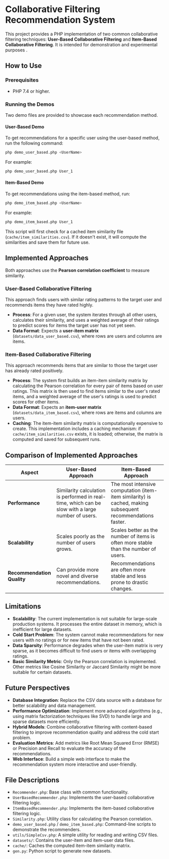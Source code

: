 # Collaborative Filtering Recommendation System

This project provides a PHP implementation of two common collaborative filtering techniques: **User-Based Collaborative Filtering** and **Item-Based Collaborative Filtering**. It is intended for demonstration and experimental purposes .

## How to Use

### Prerequisites

*   PHP 7.4 or higher.

### Running the Demos

Two demo files are provided to showcase each recommendation method.

#### User-Based Demo

To get recommendations for a specific user using the user-based method, run the following command:

```bash
php demo_user_based.php <UserName>
```

For example:

```bash
php demo_user_based.php User_1
```

#### Item-Based Demo

To get recommendations using the item-based method, run:

```bash
php demo_item_based.php <UserName>
```

For example:

```bash
php demo_item_based.php User_1
```

This script will first check for a cached item similarity file (`cache/item_similarities.csv`). If it doesn't exist, it will compute the similarities and save them for future use.

## Implemented Approaches

Both approaches use the **Pearson correlation coefficient** to measure similarity.

### User-Based Collaborative Filtering

This approach finds users with similar rating patterns to the target user and recommends items they have rated highly.

-   **Process**: For a given user, the system iterates through all other users, calculates their similarity, and uses a weighted average of their ratings to predict scores for items the target user has not yet seen.
-   **Data Format**: Expects a **user-item matrix** (`datasets/data_user_based.csv`), where rows are users and columns are items.

### Item-Based Collaborative Filtering

This approach recommends items that are similar to those the target user has already rated positively.

-   **Process**: The system first builds an item-item similarity matrix by calculating the Pearson correlation for every pair of items based on user ratings. This matrix is then used to find items similar to the user's rated items, and a weighted average of the user's ratings is used to predict scores for other items.
-   **Data Format**: Expects an **item-user matrix** (`datasets/data_item_based.csv`), where rows are items and columns are users.
-   **Caching**: The item-item similarity matrix is computationally expensive to create. This implementation includes a caching mechanism: if `cache/item_similarities.csv` exists, it is loaded; otherwise, the matrix is computed and saved for subsequent runs.

## Comparison of Implemented Approaches

| Aspect                   | User-Based Approach                                       | Item-Based Approach                                          |
| ------------------------ | --------------------------------------------------------- | ------------------------------------------------------------ |
| **Performance**          | Similarity calculation is performed in real-time, which can be slow with a large number of users. | The most intensive computation (item-item similarity) is cached, making subsequent recommendations faster. |
| **Scalability**          | Scales poorly as the number of users grows.               | Scales better as the number of items is often more stable than the number of users. |
| **Recommendation Quality** | Can provide more novel and diverse recommendations.       | Recommendations are often more stable and less prone to drastic changes. |

## Limitations

*   **Scalability**: The current implementation is not suitable for large-scale production systems. It processes the entire dataset in memory, which is inefficient for large datasets.
*   **Cold Start Problem**: The system cannot make recommendations for new users with no ratings or for new items that have not been rated.
*   **Data Sparsity**: Performance degrades when the user-item matrix is very sparse, as it becomes difficult to find users or items with overlapping ratings.
*   **Basic Similarity Metric**: Only the Pearson correlation is implemented. Other metrics like Cosine Similarity or Jaccard Similarity might be more suitable for certain datasets.

## Future Perspectives

*   **Database Integration**: Replace the CSV data source with a database for better scalability and data management.
*   **Performance Optimization**: Implement more advanced algorithms (e.g., using matrix factorization techniques like SVD) to handle large and sparse datasets more efficiently.
*   **Hybrid Models**: Combine collaborative filtering with content-based filtering to improve recommendation quality and address the cold start problem.
*   **Evaluation Metrics**: Add metrics like Root Mean Squared Error (RMSE) or Precision and Recall to evaluate the accuracy of the recommendations.
*   **Web Interface**: Build a simple web interface to make the recommendation system more interactive and user-friendly.

## File Descriptions

*   `Recommender.php`: Base class with common functionality.
*   `UserBasedRecommender.php`: Implements the user-based collaborative filtering logic.
*   `ItemBasedRecommender.php`: Implements the item-based collaborative filtering logic.
*   `Similarity.php`: Utility class for calculating the Pearson correlation.
*   `demo_user_based.php` / `demo_item_based.php`: Command-line scripts to demonstrate the recommenders.
*   `utils/SimpleCsv.php`: A simple utility for reading and writing CSV files.
*   `datasets/`: Contains the user-item and item-user data files.
*   `cache/`: Caches the computed item-item similarity matrix.
*   `gen.py`: Python script to generate new datasets.
